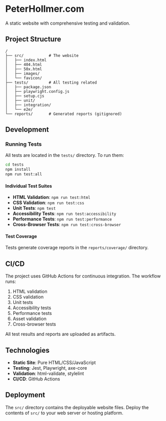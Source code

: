 # PeterHollmer.com

A static website with comprehensive testing and validation.

## Project Structure

```
/
├── src/           # The website
│   ├── index.html
│   ├── 404.html
│   ├── 50x.html
│   ├── images/
│   └── favicon/
├── tests/         # All testing related
│   ├── package.json
│   ├── playwright.config.js
│   ├── setup.cjs
│   ├── unit/
│   ├── integration/
│   └── e2e/
└── reports/       # Generated reports (gitignored)
```

## Development


### Running Tests

All tests are located in the `tests/` directory. To run them:

```bash
cd tests
npm install
npm run test:all
```

#### Individual Test Suites

- **HTML Validation**: `npm run test:html`
- **CSS Validation**: `npm run test:css`
- **Unit Tests**: `npm test`
- **Accessibility Tests**: `npm run test:accessibility`
- **Performance Tests**: `npm run test:performance`
- **Cross-Browser Tests**: `npm run test:cross-browser`

#### Test Coverage

Tests generate coverage reports in the `reports/coverage/` directory.

## CI/CD

The project uses GitHub Actions for continuous integration. The workflow runs:

1. HTML validation
2. CSS validation
3. Unit tests
4. Accessibility tests
5. Performance tests
6. Asset validation
7. Cross-browser tests

All test results and reports are uploaded as artifacts.

## Technologies

- **Static Site**: Pure HTML/CSS/JavaScript
- **Testing**: Jest, Playwright, axe-core
- **Validation**: html-validate, stylelint
- **CI/CD**: GitHub Actions

## Deployment

The `src/` directory contains the deployable website files. Deploy the contents of `src/` to your web server or hosting platform. 